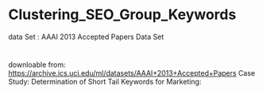 # Clustering_SEO_Group_Keywords
data Set : AAAI 2013 Accepted Papers Data Set 
#
downloable from: https://archive.ics.uci.edu/ml/datasets/AAAI+2013+Accepted+Papers
Case Study: Determination of Short Tail Keywords for Marketing:
